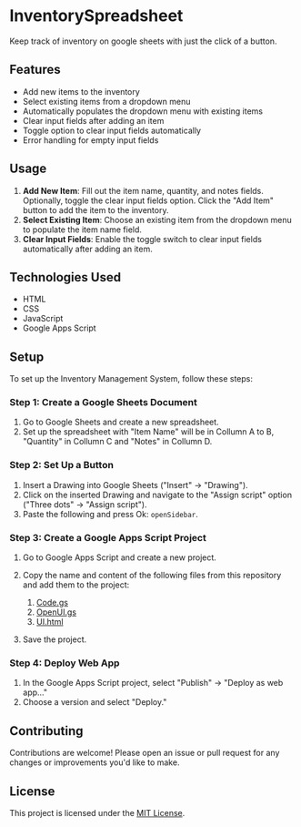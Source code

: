 ﻿# InventorySpreadsheet
Keep track of inventory on google sheets with just the click of a button.

## Features

- Add new items to the inventory
- Select existing items from a dropdown menu
- Automatically populates the dropdown menu with existing items
- Clear input fields after adding an item
- Toggle option to clear input fields automatically
- Error handling for empty input fields

## Usage

1. **Add New Item**: Fill out the item name, quantity, and notes fields. Optionally, toggle the clear input fields option. Click the "Add Item" button to add the item to the inventory.
2. **Select Existing Item**: Choose an existing item from the dropdown menu to populate the item name field.
3. **Clear Input Fields**: Enable the toggle switch to clear input fields automatically after adding an item.

## Technologies Used

- HTML
- CSS
- JavaScript
- Google Apps Script

## Setup
To set up the Inventory Management System, follow these steps:

### Step 1: Create a Google Sheets Document
1. Go to Google Sheets and create a new spreadsheet.
1. Set up the spreadsheet with "Item Name" will be in Collumn A to B, "Quantity" in Collumn C and "Notes" in Collumn D.

### Step 2: Set Up a Button
1. Insert a Drawing into Google Sheets ("Insert" -> "Drawing").
2. Click on the inserted Drawing and navigate to the "Assign script" option ("Three dots" -> "Assign script").
3. Paste the following and press Ok:  `openSidebar`.

### Step 3: Create a Google Apps Script Project
1. Go to Google Apps Script and create a new project.
1. Copy the name and content of the following files from this repository and add them to the project:
   
   1. [Code.gs](Code.gs)
   1. [OpenUI.gs](OpenUI.gs)
   1. [UI.html](UI.html)
   
1. Save the project.

### Step 4: Deploy Web App
1. In the Google Apps Script project, select "Publish" -> "Deploy as web app..."
1. Choose a version and select "Deploy."

## Contributing

Contributions are welcome! Please open an issue or pull request for any changes or improvements you'd like to make.

## License

This project is licensed under the [MIT License](LICENSE).
